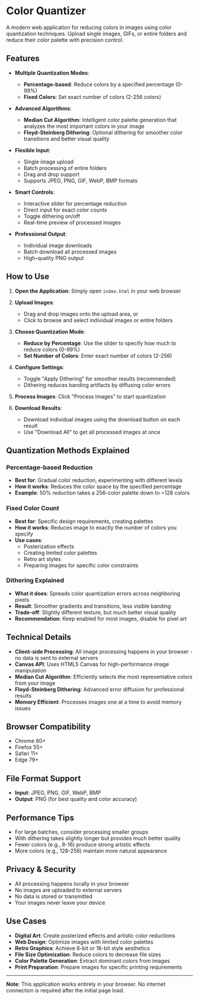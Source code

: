 # Color Quantizer

A modern web application for reducing colors in images using color quantization techniques. Upload single images, GIFs, or entire folders and reduce their color palette with precision control.

## Features

- **Multiple Quantization Modes**:
  - **Percentage-based**: Reduce colors by a specified percentage (0-99%)
  - **Fixed Colors**: Set exact number of colors (2-256 colors)

- **Advanced Algorithms**:
  - **Median Cut Algorithm**: Intelligent color palette generation that analyzes the most important colors in your image
  - **Floyd-Steinberg Dithering**: Optional dithering for smoother color transitions and better visual quality

- **Flexible Input**:
  - Single image upload
  - Batch processing of entire folders
  - Drag and drop support
  - Supports JPEG, PNG, GIF, WebP, BMP formats

- **Smart Controls**:
  - Interactive slider for percentage reduction
  - Direct input for exact color counts
  - Toggle dithering on/off
  - Real-time preview of processed images

- **Professional Output**:
  - Individual image downloads
  - Batch download all processed images
  - High-quality PNG output

## How to Use

1. **Open the Application**: Simply open `index.html` in your web browser

2. **Upload Images**: 
   - Drag and drop images onto the upload area, or
   - Click to browse and select individual images or entire folders

3. **Choose Quantization Mode**:
   - **Reduce by Percentage**: Use the slider to specify how much to reduce colors (0-99%)
   - **Set Number of Colors**: Enter exact number of colors (2-256)

4. **Configure Settings**:
   - Toggle "Apply Dithering" for smoother results (recommended)
   - Dithering reduces banding artifacts by diffusing color errors

5. **Process Images**: Click "Process Images" to start quantization

6. **Download Results**: 
   - Download individual images using the download button on each result
   - Use "Download All" to get all processed images at once

## Quantization Methods Explained

### Percentage-based Reduction
- **Best for**: Gradual color reduction, experimenting with different levels
- **How it works**: Reduces the color space by the specified percentage
- **Example**: 50% reduction takes a 256-color palette down to ~128 colors

### Fixed Color Count
- **Best for**: Specific design requirements, creating palettes
- **How it works**: Reduces image to exactly the number of colors you specify
- **Use cases**: 
  - Posterization effects
  - Creating limited color palettes
  - Retro art styles
  - Preparing images for specific color constraints

### Dithering Explained
- **What it does**: Spreads color quantization errors across neighboring pixels
- **Result**: Smoother gradients and transitions, less visible banding
- **Trade-off**: Slightly different texture, but much better visual quality
- **Recommendation**: Keep enabled for most images, disable for pixel art

## Technical Details

- **Client-side Processing**: All image processing happens in your browser - no data is sent to external servers
- **Canvas API**: Uses HTML5 Canvas for high-performance image manipulation
- **Median Cut Algorithm**: Efficiently selects the most representative colors from your image
- **Floyd-Steinberg Dithering**: Advanced error diffusion for professional results
- **Memory Efficient**: Processes images one at a time to avoid memory issues

## Browser Compatibility

- Chrome 60+
- Firefox 55+
- Safari 11+
- Edge 79+

## File Format Support

- **Input**: JPEG, PNG, GIF, WebP, BMP
- **Output**: PNG (for best quality and color accuracy)

## Performance Tips

- For large batches, consider processing smaller groups
- With dithering takes slightly longer but provides much better quality
- Fewer colors (e.g., 8-16) produce strong artistic effects
- More colors (e.g., 128-256) maintain more natural appearance

## Privacy & Security

- All processing happens locally in your browser
- No images are uploaded to external servers
- No data is stored or transmitted
- Your images never leave your device

## Use Cases

- **Digital Art**: Create posterized effects and artistic color reductions
- **Web Design**: Optimize images with limited color palettes
- **Retro Graphics**: Achieve 8-bit or 16-bit style aesthetics
- **File Size Optimization**: Reduce colors to decrease file sizes
- **Color Palette Generation**: Extract dominant colors from images
- **Print Preparation**: Prepare images for specific printing requirements

---

**Note**: This application works entirely in your browser. No internet connection is required after the initial page load.

